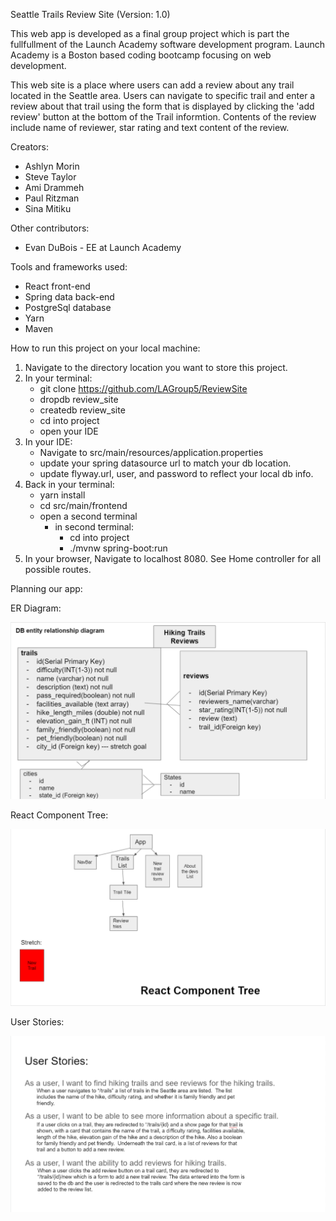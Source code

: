 Seattle Trails Review Site (Version: 1.0)

This web app is developed as a final group project which is part the fullfullment of the Launch Academy software development program. Launch Academy is a Boston based coding bootcamp focusing on web development.

This web site is a place where users can add a review about any trail located in the Seattle area. Users can navigate to specific trail and enter a review about that trail using the form that is displayed by clicking the 'add review' button at the bottom of the Trail informtion. Contents of the review include name of reviewer, star rating and text content of the review.

Creators:
- Ashlyn Morin
- Steve Taylor
- Ami Drammeh
- Paul Ritzman
- Sina Mitiku

Other contributors:
- Evan DuBois - EE at Launch Academy

Tools and frameworks used:
- React front-end
- Spring data back-end
- PostgreSql database
- Yarn
- Maven


How to run this project on your local machine:
1. Navigate to the directory location you want to store this project.
2. In your terminal:
    - git clone https://github.com/LAGroup5/ReviewSite
    - dropdb review_site
    - createdb review_site
    - cd into project
    - open your IDE
3. In your IDE:
    - Navigate to src/main/resources/application.properties
    - update your spring datasource url to match your db location.
    - update flyway.url, user, and password to reflect your local db info.
4. Back in your terminal:
    - yarn install
    - cd src/main/frontend
    - open a second terminal
        - in second terminal:
            - cd into project
            - ./mvnw spring-boot:run
5. In your browser, Navigate to localhost 8080. See Home controller for all possible routes.

Planning our app:

ER Diagram:

![ER Diagram:](/gitHubResources/ER_diagram.PNG)

React Component Tree:

![React Component Tree:](/gitHubResources/react_component_tree.PNG)

User Stories:

![User Stories:](/gitHubResources/User_stories.PNG)




